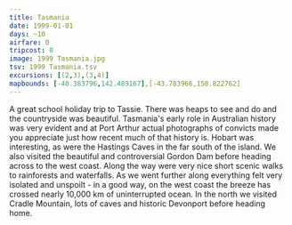 ```yaml
---
title: Tasmania
date: 1999-01-01
days: ~10
airfare: 0
tripcost: 0
image: 1999 Tasmania.jpg
tsv: 1999 Tasmania.tsv
excursions: [(2,3),(3,4)]
mapbounds: [-40.383796,142.489167],[-43.783966,150.822762]
---
```


A great school holiday trip to Tassie. There was heaps to see and do and the countryside was beautiful. Tasmania's early role in Australian history was very evident and at Port Arthur actual photographs of convicts made you appreciate just how recent much of that history is. Hobart was interesting, as were the Hastings Caves in the far south of the island. We also visited the beautiful and controversial Gordon Dam before heading across to the west coast. Along the way were very nice short scenic walks to rainforests and waterfalls. As we went further along everything felt very isolated and unspoilt - in a good way, on the west coast the breeze has crossed nearly 10,000 km of uninterrupted ocean. In the north we visited Cradle Mountain, lots of caves and historic Devonport before heading home.
